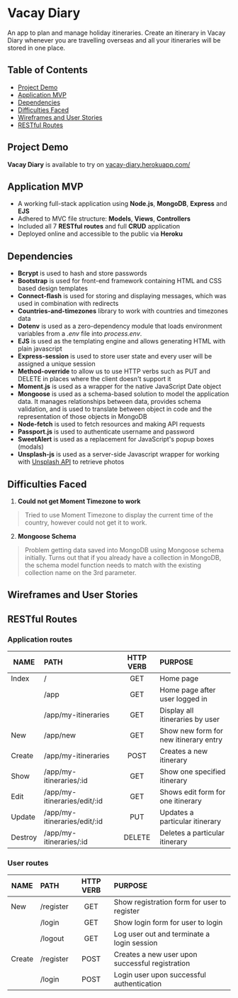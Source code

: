 # Vacay Diary
An app to plan and manage holiday itineraries. Create an itinerary in Vacay Diary whenever you are travelling overseas and all your itineraries will be stored in one place. 

## Table of Contents
 - [Project Demo](#project-demo)
 - [Application MVP](#application-mvp)
 - [Dependencies](#dependencies)
 - [Difficulties Faced](#difficulties-faced)
 - [Wireframes and User Stories](#wireframes-and-user-stories)
 - [RESTful Routes](#restful-routes)

## Project Demo
**Vacay Diary** is available to try on [vacay-diary.herokuapp.com/]()

## Application MVP
 - A working full-stack application using **Node.js**, **MongoDB**, **Express** and **EJS**
 - Adhered to MVC file structure: **Models**, **Views**, **Controllers**
 - Included all 7 **RESTful routes** and full **CRUD** application
 - Deployed online and accessible to the public via **Heroku**

## Dependencies
 - **Bcrypt** is used to hash and store passwords
 - **Bootstrap** is used for front-end framework containing HTML and CSS based design templates
 - **Connect-flash** is used for storing and displaying messages, which was used in combination with redirects
 - **Countries-and-timezones** library to work with countries and timezones data
 - **Dotenv** is used as a zero-dependency module that loads environment variables from a *.env* file into *process.env*.
 - **EJS** is used as the templating engine and allows generating HTML with plain javascript
 - **Express-session** is used to store user state and every user will be assigned a unique session
 - **Method-override** to allow us to use HTTP verbs such as PUT and DELETE in places where the client doesn't support it
 - **Moment.js** is used as a wrapper for the native JavaScript Date object
 - **Mongoose** is used as a schema-based solution to model the application data. It manages relationships between data, provides schema validation, and is used to translate between object in code and the representation of those objects in MongoDB
 - **Node-fetch** is used to fetch resources and making API requests
 - **Passport.js** is used to authenticate username and password
 - **SweetAlert** is used as a replacement for JavaScript's popup boxes (modals)
 - **Unsplash-js** is used as a server-side Javascript wrapper for working with [Unsplash API](https://unsplash.com/developers) to retrieve photos

## Difficulties Faced
 1. **Could not get Moment Timezone to work**
 > Tried to use Moment Timezone to display the current time of the country, however could not get it to work.
 2. **Mongoose Schema**
 > Problem getting data saved into MongoDB using Mongoose schema initially. Turns out that if you already have a collection in MongoDB, the schema model function needs to match with the existing collection name on the 3rd parameter.

## Wireframes and User Stories

## RESTful Routes
### Application routes
| NAME        | PATH                              | HTTP VERB  | PURPOSE
| ----------- |:----------------------------------| :---------:| :--------
| Index       | /                                 | GET        | Home page
|             | /app                              | GET        | Home page after user logged in
|             | /app/my-itineraries               | GET        | Display all itineraries by user
| New         | /app/new                          | GET        | Show new form for new itinerary entry
| Create      | /app/my-itineraries               | POST       | Creates a new itinerary
| Show        | /app/my-itineraries/:id           | GET        | Show one specified itinerary
| Edit        | /app/my-itineraries/edit/:id      | GET        | Shows edit form for one itinerary
| Update      | /app/my-itineraries/edit/:id      | PUT        | Updates a particular itinerary
| Destroy     | /app/my-itineraries/:id           | DELETE     | Deletes a particular itinerary

### User routes
| NAME        | PATH                              | HTTP VERB  | PURPOSE
| ----------- |:----------------------------------| :---------:| :--------
| New         | /register                         | GET        | Show registration form for user to register
|             | /login                            | GET        | Show login form for user to login
|             | /logout                           | GET        | Log user out and terminate a login session
| Create      | /register                         | POST       | Creates a new user upon successful registration
|             | /login                            | POST       | Login user upon successful authentication
